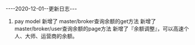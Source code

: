 
----2020-12-01--更新日志---
1. pay model
   新增了 master/broker查询余额的get方法
   新增了 master/broker/user查询余额的page方法
   新增了『余额调整』，可以高速个人、大师、运营商的余额。





